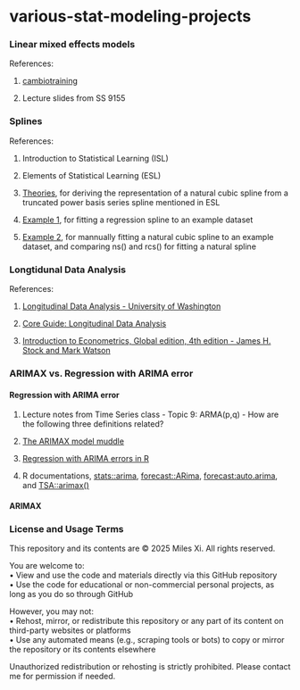 # various-stat-modeling-projects

### Linear mixed effects models
References:

1. [cambiotraining](https://cambiotraining.github.io/stats-mixed-effects-models/)

2. Lecture slides from SS 9155


### Splines
References:

1. Introduction to Statistical Learning (ISL)

2. Elements of Statistical Learning (ESL)

3. [Theories](stats.stackexchange.com/questions/172217/), for deriving the representation of a natural cubic spline from a truncated power basis series spline mentioned in ESL

4. [Example 1](bookdown.org/ssjackson300/Machine-Learning-Lecture-Notes/splines.html#prac-reg-splines), for fitting a regression spline to an example dataset

5. [Example 2](https://rpubs.com/enwuliu/1004385), for mannually fitting a natural cubic spline to an example dataset, and comparing ns() and rcs() for fitting a natural spline

### Longtidunal Data Analysis
References:

1. [Longitudinal Data Analysis - University of Washington](https://faculty.washington.edu/heagerty/Courses/VA-longitudinal/private/LDAchapter.pdf)

2. [Core Guide: Longitudinal Data Analysis](https://sites.globalhealth.duke.edu/rdac/wp-content/uploads/sites/27/2020/08/Core-Guide_Longitudinal-Data-Analysis_10-05-17.pdf)

3. [Introduction to Econometrics, Global edition, 4th edition - James H. Stock and Mark Watson](https://www.sea-stat.com/wp-content/uploads/2020/08/James-H.-Stock-Mark-W.-Watson-Introduction-to-Econometrics-Global-Edition-Pearson-Education-Limited-2020.pdf)

### ARIMAX vs. Regression with ARIMA error
#### Regression with ARIMA error
1. Lecture notes from Time Series class - Topic 9: ARMA(p,q) - How are the following three definitions related?

2. [The ARIMAX model muddle](https://robjhyndman.com/hyndsight/arimax/)
   
3. [Regression with ARIMA errors in R](https://otexts.com/fpp2/regarima.html)

4. R documentations, [stats::arima](https://search.r-project.org/R/refmans/stats/html/arima.html), [forecast::ARima](https://www.rdocumentation.org/packages/forecast/versions/8.24.0/topics/Arima), [forecast:auto.arima](https://www.rdocumentation.org/packages/forecast/versions/8.24.0/topics/auto.arima), and [TSA::arimax()](https://www.rdocumentation.org/packages/TSA/versions/1.3/topics/arimax)



#### ARIMAX


### License and Usage Terms
This repository and its contents are © 2025 Miles Xi. All rights reserved.

You are welcome to: <br>
• View and use the code and materials directly via this GitHub repository <br>
• Use the code for educational or non-commercial personal projects, as long as you do so through GitHub

However, you may not: <br>
• Rehost, mirror, or redistribute this repository or any part of its content on third-party websites or platforms <br>
• Use any automated means (e.g., scraping tools or bots) to copy or mirror the repository or its contents elsewhere

Unauthorized redistribution or rehosting is strictly prohibited. Please contact me for permission if needed.
